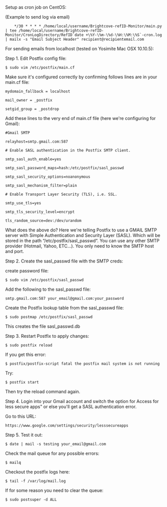 
Setup as cron job on CentOS:

(Example to send log via email)
        
        */30 * * * * /home/local/username/Brightcove-refID-Monitor/main.py | tee /home/local/username/Brightcove-refID-Monitor/CronLogDirectory/RefID`date +\%Y-\%m-\%d-\%H:\%M:\%S`-cron.log | mailx -s "Email Subject Header" recipient@recipientemail.com



For sending emails from localhost (tested on Yosimite Mac OSX 10.10.5):

Step 1. Edit Postfix config file:

`$ sudo vim /etc/postfix/main.cf`

Make sure it's configured correctly by confirming follows lines are in your main.cf file:

`mydomain_fallback = localhost`

`mail_owner = _postfix`

`setgid_group = _postdrop`


Add these lines to the very end of main.cf file (here we're configuring for Gmail):

`#Gmail SMTP`

`relayhost=smtp.gmail.com:587`

`# Enable SASL authentication in the Postfix SMTP client.`

`smtp_sasl_auth_enable=yes`

`smtp_sasl_password_maps=hash:/etc/postfix/sasl_passwd`

`smtp_sasl_security_options=noanonymous`

`smtp_sasl_mechanism_filter=plain`

`# Enable Transport Layer Security (TLS), i.e. SSL.`

`smtp_use_tls=yes`

`smtp_tls_security_level=encrypt`

`tls_random_source=dev:/dev/urandom`

What does the above do? Here we're telling Postfix to use a GMAIL SMTP
server with Simple Authentication and Security Layer (SASL). Which will
be stored in the path “/etc/postfix/sasl_passwd“. You can use any other
SMTP provider (Hotmail, Yahoo, ETC…). You only need to know the SMTP
host and port.


Step 2. Create the sasl_passwd file with the SMTP creds:

create password file:

`$ sudo vim /etc/postfix/sasl_passwd`

Add the following to the sasl_passwd file:

`smtp.gmail.com:587 your_email@gmail.com:your_password`

Create the Postfix lookup table from the sasl_passwd file:

`$ sudo postmap /etc/postfix/sasl_passwd`

This creates the file sasl_passwd.db


Step 3. Restart Postfix to apply changes:

`$ sudo postfix reload`

If you get this error:

`$ postfix/postfix-script fatal the postfix mail system is not running`

Try:

`$ postfix start`

Then try the reload command again.


Step 4. Login into your Gmail account and switch the option for Access for less secure apps" or else you'll get a SASL authentication error.

Go to this URL:

`https://www.google.com/settings/security/lesssecureapps`


Step 5. Test it out:

`$ date | mail -s testing your_email@gmail.com`


Check the mail queue for any possible errors:

`$ mailq`

Checkout the postfix logs here:

`$ tail -f /var/log/mail.log`


If for some reason you need to clear the queue:

`$ sudo postsuper -d ALL`







